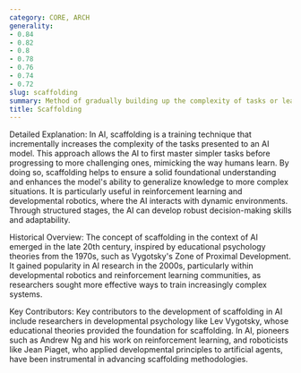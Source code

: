 ```yaml
---
category: CORE, ARCH
generality:
- 0.84
- 0.82
- 0.8
- 0.78
- 0.76
- 0.74
- 0.72
slug: scaffolding
summary: Method of gradually building up the complexity of tasks or learning environments to help an AI system develop more sophisticated capabilities over time.
title: Scaffolding
---
```


Detailed Explanation:
In AI, scaffolding is a training technique that incrementally increases the complexity of the tasks presented to an AI model. This approach allows the AI to first master simpler tasks before progressing to more challenging ones, mimicking the way humans learn. By doing so, scaffolding helps to ensure a solid foundational understanding and enhances the model's ability to generalize knowledge to more complex situations. It is particularly useful in reinforcement learning and developmental robotics, where the AI interacts with dynamic environments. Through structured stages, the AI can develop robust decision-making skills and adaptability.

Historical Overview:
The concept of scaffolding in the context of AI emerged in the late 20th century, inspired by educational psychology theories from the 1970s, such as Vygotsky's Zone of Proximal Development. It gained popularity in AI research in the 2000s, particularly within developmental robotics and reinforcement learning communities, as researchers sought more effective ways to train increasingly complex systems.

Key Contributors:
Key contributors to the development of scaffolding in AI include researchers in developmental psychology like Lev Vygotsky, whose educational theories provided the foundation for scaffolding. In AI, pioneers such as Andrew Ng and his work on reinforcement learning, and roboticists like Jean Piaget, who applied developmental principles to artificial agents, have been instrumental in advancing scaffolding methodologies.